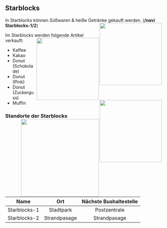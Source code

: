 ## Starblocks

In Starblocks können Süßwaren & heiße Getränke gekauft werden. (**/navi Starblocks-1/2**) <img align="right" width="200" eight="150" src="../../../assets/image/biz/Starblocks-Kaufmenü.png"> 

Im Starblocks werden folgende Artikel verkauft: <img align="right" width="200" eight="150" src="../../../assets/image/biz/Starblocks-1.png">

+ Kaffee
+ Kakao
+ Donut (Schokolade)       <img align="right" width="200" eight="150" src="../../../assets/image/biz/Starblocks-1.png">
+ Donut (Pink)
+ Donut (Zuckerguss)
+ Muffin 

### Standorte der Starblocks  <img align="right" width="250" eight="175" src="../../../assets/image/biz/Starblocks-2.png">

| Name | Ort | Nächste Bushaltestelle
|:-:|:-:|:-:|
| Starblocks-1 | Stadtpark | Postzentrale |
| Starblocks-2 | Strandpasage | Strandpasage |
